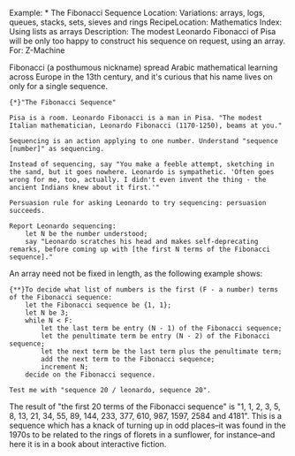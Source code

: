 Example: * The Fibonacci Sequence
Location: Variations: arrays, logs, queues, stacks, sets, sieves and rings
RecipeLocation: Mathematics
Index: Using lists as arrays
Description: The modest Leonardo Fibonacci of Pisa will be only too happy to construct his sequence on request, using an array.
For: Z-Machine

  
Fibonacci (a posthumous nickname) spread Arabic mathematical learning across Europe in the 13th century, and it's curious that his name lives on only for a single sequence.

  

``` inform7
{*}"The Fibonacci Sequence"

Pisa is a room. Leonardo Fibonacci is a man in Pisa. "The modest Italian mathematician, Leonardo Fibonacci (1170-1250), beams at you."

Sequencing is an action applying to one number. Understand "sequence [number]" as sequencing.

Instead of sequencing, say "You make a feeble attempt, sketching in the sand, but it goes nowhere. Leonardo is sympathetic. 'Often goes wrong for me, too, actually. I didn't even invent the thing - the ancient Indians knew about it first.'"

Persuasion rule for asking Leonardo to try sequencing: persuasion succeeds.

Report Leonardo sequencing:
	let N be the number understood;
	say "Leonardo scratches his head and makes self-deprecating remarks, before coming up with [the first N terms of the Fibonacci sequence]."
```

  
 An array need not be fixed in length, as the following example shows:

  

``` inform7
{**}To decide what list of numbers is the first (F - a number) terms of the Fibonacci sequence:
	let the Fibonacci sequence be {1, 1};
	let N be 3;
	while N < F:
		let the last term be entry (N - 1) of the Fibonacci sequence;
		let the penultimate term be entry (N - 2) of the Fibonacci sequence;
		let the next term be the last term plus the penultimate term;
		add the next term to the Fibonacci sequence;
		increment N;
	decide on the Fibonacci sequence.

Test me with "sequence 20 / leonardo, sequence 20".
```

  
The result of "the first 20 terms of the Fibonacci sequence" is "1, 1, 2, 3, 5, 8, 13, 21, 34, 55, 89, 144, 233, 377, 610, 987, 1597, 2584 and 4181". This is a sequence which has a knack of turning up in odd places–it was found in the 1970s to be related to the rings of florets in a sunflower, for instance–and here it is in a book about interactive fiction.

